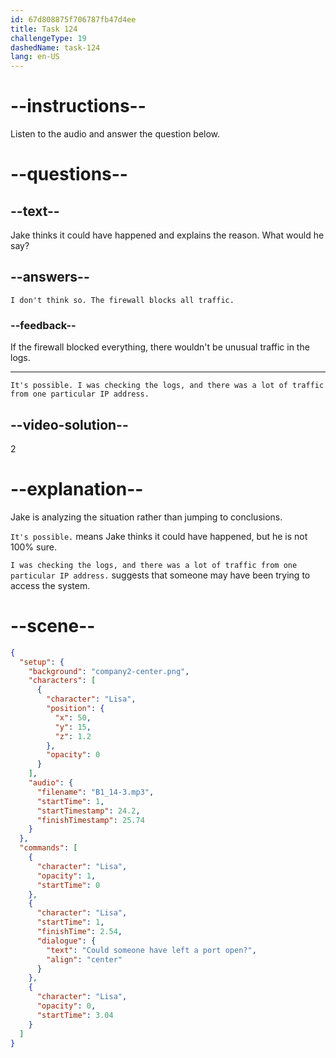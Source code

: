 ```yaml
---
id: 67d808875f706787fb47d4ee
title: Task 124
challengeType: 19
dashedName: task-124
lang: en-US
---
```


<!-- (audio) Lisa: Could someone have left a port open? -->

<!-- SPEAKING -->

# --instructions--

Listen to the audio and answer the question below.

# --questions--

## --text--

Jake thinks it could have happened and explains the reason. What would he say?

## --answers--

`I don't think so. The firewall blocks all traffic.`

### --feedback--

If the firewall blocked everything, there wouldn't be unusual traffic in the logs.

---

`It's possible. I was checking the logs, and there was a lot of traffic from one particular IP address.`

## --video-solution--

2

# --explanation--

Jake is analyzing the situation rather than jumping to conclusions.

`It's possible.` means Jake thinks it could have happened, but he is not 100% sure.

`I was checking the logs, and there was a lot of traffic from one particular IP address.` suggests that someone may have been trying to access the system.  

# --scene--

```json
{
  "setup": {
    "background": "company2-center.png",
    "characters": [
      {
        "character": "Lisa",
        "position": {
          "x": 50,
          "y": 15,
          "z": 1.2
        },
        "opacity": 0
      }
    ],
    "audio": {
      "filename": "B1_14-3.mp3",
      "startTime": 1,
      "startTimestamp": 24.2,
      "finishTimestamp": 25.74
    }
  },
  "commands": [
    {
      "character": "Lisa",
      "opacity": 1,
      "startTime": 0
    },
    {
      "character": "Lisa",
      "startTime": 1,
      "finishTime": 2.54,
      "dialogue": {
        "text": "Could someone have left a port open?",
        "align": "center"
      }
    },
    {
      "character": "Lisa",
      "opacity": 0,
      "startTime": 3.04
    }
  ]
}
```
